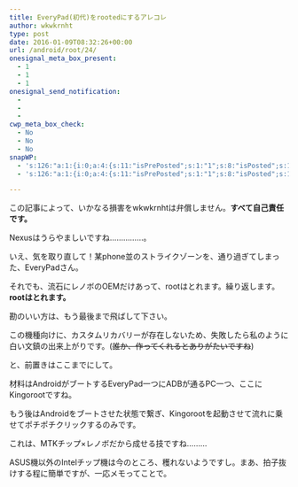 ```yaml
---
title: EveryPad(初代)をrootedにするアレコレ
author: wkwkrnht
type: post
date: 2016-01-09T08:32:26+00:00
url: /android/root/24/
onesignal_meta_box_present:
  - 1
  - 1
  - 1
onesignal_send_notification:
  - 
  - 
  - 
cwp_meta_box_check:
  - No
  - No
  - No
snapWP:
  - 's:126:"a:1:{i:0;a:4:{s:11:"isPrePosted";s:1:"1";s:8:"isPosted";s:1:"1";s:4:"pgID";s:3:"714";s:5:"pDate";s:19:"2016-11-03 10:13:56";}}";'
  - 's:126:"a:1:{i:0;a:4:{s:11:"isPrePosted";s:1:"1";s:8:"isPosted";s:1:"1";s:4:"pgID";s:3:"714";s:5:"pDate";s:19:"2016-11-03 10:13:56";}}";'

---
```

<div class="information">
  この記事によって、いかなる損害をwkwkrnhtは弁償しません。<strong>すべて自己責任です。</strong>
</div>

Nexusはうらやましいですね……………。
  
いえ、気を取り直して！某phone並のストライクゾーンを、通り過ぎてしまった、EveryPadさん。
  
それでも、流石にレノボのOEMだけあって、rootはとれます。繰り返します。**rootはとれます。**
  
勘のいい方は、もう最後まで飛ばして下さい。
  
この機種向けに、カスタムリカバリーが存在しないため、失敗したら私のように白い文鎮の出来上がりです。(<span style="text-decoration: line-through;">誰か、作ってくれるとありがたいですね</span>)
  
と、前置きはここまでにして。
  
材料はAndroidがブートするEveryPad一つにADBが通るPC一つ、ここにKingorootですね。
  
もう後はAndroidをブートさせた状態で繋ぎ、Kingorootを起動させて流れに乗せてポチポチクリックするのみです。
  
これは、MTKチップ×レノボだから成せる技ですね………
  
ASUS機以外のIntelチップ機は今のところ、穫れないようですし。まあ、拍子抜けする程に簡単ですが、一応メモってことで。